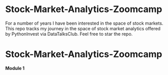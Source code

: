 # Stock-Market-Analytics-Zoomcamp
For a number of years I have been interested in the space of stock markets.
This repo tracks my journey in the space of stock market analytics offered by PythonInvest via DataTalksClub.
Feel free to star the repo.

# Stock-Market-Analytics-Zoomcamp
**Module 1**
